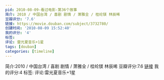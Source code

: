 ```yaml
---
pid: 2010-08-09-看过电影-第36个故事
简介: 2010 / 中国台湾 / 喜剧 剧情 / 萧雅全 / 桂纶镁 林辰唏
豆瓣评分: '7.6'
链接: https://movie.douban.com/subject/3732780/
创建时间: '2010-08-09 15:52:40'
我的评分: '4'
标签:
评论: 雷光夏音乐+1星
tags: [douban]
categories: [timeline]
---
```

简介:2010 / 中国台湾 / 喜剧 剧情 / 萧雅全 / 桂纶镁 林辰唏
豆瓣评分:7.6
[链接](https://movie.douban.com/subject/3732780/)
我的评分:4
标签:
评论:雷光夏音乐+1星
